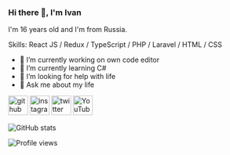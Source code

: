 ### Hi there 👋, I'm Ivan
I'm 16 years old and I'm from Russia. 

Skills: React JS / Redux / TypeScript / PHP / Laravel / HTML / CSS

- 🔭 I’m currently working on own code editor 
- 🌱 I’m currently learning C#
- 🤔 I’m looking for help with life
- 💬 Ask me about my life 


[<img src='https://cdn.jsdelivr.net/npm/simple-icons@3.0.1/icons/github.svg' alt='github' height='40'>](https://github.com/1ommyS)  [<img src='https://cdn.jsdelivr.net/npm/simple-icons@3.0.1/icons/instagram.svg' alt='instagram' height='40'>](https://www.instagram.com/__1ommy/)  [<img src='https://cdn.jsdelivr.net/npm/simple-icons@3.0.1/icons/twitter.svg' alt='twitter' height='40'>](https://twitter.com/https://twitter.com/nichtommy)  [<img src='https://cdn.jsdelivr.net/npm/simple-icons@3.0.1/icons/youtube.svg' alt='YouTube' height='40'>](https://www.youtube.com/channel/https://www.youtube.com/channel/UCWeltNbzJh2YvM2EeFEjmlg)  

![GitHub stats](https://github-readme-stats.vercel.app/api?username=1ommyS&show_icons=true)  

![Profile views](https://gpvc.arturio.dev/1ommyS)  
